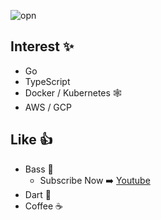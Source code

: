 ![opn](https://user-images.githubusercontent.com/21375602/193836465-4ff518ea-0c2f-4ace-a60b-f9bb097820dc.jpg)


## Interest ✨
- Go
- TypeScript
- Docker / Kubernetes :spider_web:
- AWS / GCP

## Like 👍
- Bass :guitar:
  - Subscribe Now ➡️ [Youtube](https://www.youtube.com/channel/UCtVbWDfFQaunsnRydi9uOog)
- Dart 🎯
- Coffee :coffee:
